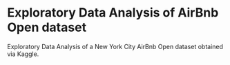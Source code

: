 # Exploratory Data Analysis of AirBnb Open dataset

Exploratory Data Analysis of a New York City AirBnb Open dataset obtained via Kaggle.
